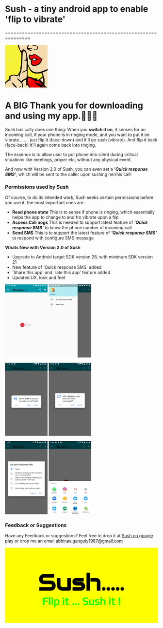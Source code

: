 # Sush - a tiny android app to enable 'flip to vibrate' 
===============================================================

<img src="https://github.com/abhinavganguly1987/flip-sush/blob/master/readmeimages/sush.png" width="140" height="140"/>

# A BIG Thank you for downloading and using my app.🙇🏻‍♂️

Sush basically does one thing:
When you **switch it on**, it senses for an incoming call, if your phone is in ringing mode, and you want to put it on vibrate........
just flip it (face-down) and it'll go sush (vibrate).
And flip it back (face-back) it'll again come back into ringing.

The essence is to allow user to put phone into silent during critical situations like meetings, prayer etc, without any physical event.

And now with Version 2.0 of Sush, you can even set a _**'Quick response SMS'**_, which will be sent to the caller upon sushing her/his call!

### Permissions used by Sush
Of course, to do its intended work, Sush seeks certain permissions before you use it, the most important ones are :
- **Read phone state** This is to sense if phone is ringing, which essentially helps the app to change to and fro vibrate upon a flip
- **Access Call nogs** This is needed to support latest feature of _**'Quick response SMS'**_ to know the phone number of incoming call
- **Send SMS** This is to support the latest feature of _**'Quick response SMS'**_ to respond with configure SMS message

**Whats New with Version 2.0 of Sush** 
- Upgrade to Android target SDK version 28, with minimum SDK version 21
- New feature of 'Quick response SMS' added
- 'Share this app' and 'rate this app' feature added
- Updated UX, look and feel

<img src="https://github.com/abhinavganguly1987/flip-sush/blob/master/readmeimages/Sush_V2_1.png" width="140" height="240" alt="New UX and color scheme"/> <img src="https://github.com/abhinavganguly1987/flip-sush/blob/master/readmeimages/Sush_V2_2.png" width="140" height="240" alt="Quick response SMS feature in App drawer on left"/>

<img src="https://github.com/abhinavganguly1987/flip-sush/blob/master/readmeimages/Sush_V2_3.png" width="140" height="240" alt="Quick response SMS feature needs permission to access call logs to send SMS to incoming calling number"/> <img src="https://github.com/abhinavganguly1987/flip-sush/blob/master/readmeimages/Sush_V2_4.png" width="140" height="240" alt="Quick response SMS feature needs permission to send SMS"/>

<img src="https://github.com/abhinavganguly1987/flip-sush/blob/master/readmeimages/Sush_V2_5.png" width="140" height="240" alt="select a Quick response SMS"/> <img src="https://github.com/abhinavganguly1987/flip-sush/blob/master/readmeimages/Sush_V2_6.png" width="140" height="240" alt="Share this app, if you found it useful"/>





### Feedback or Suggestions

Have any Feedback or suggestions? Feel free to drop it at [Sush on google play](https://play.google.com/store/apps/details?id=com.toto.sush "Sush Google play link") or drop me an email <abhinav.ganguly1987@gmail.com>

![Image](https://github.com/abhinavganguly1987/flip-sush/blob/master/readmeimages/Sush-feature-graphic.png)
